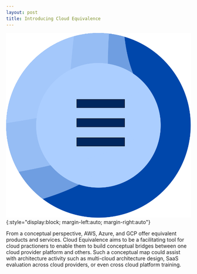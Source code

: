 ```yaml
---
layout: post
title: Introducing Cloud Equivalence
---
```

![cloud-equivalence-logo](/assets/images/github.svg){:style="display:block; margin-left:auto; margin-right:auto"}

From a conceptual perspective, AWS, Azure, and GCP offer equivalent
products and services. Cloud Equivalence aims to be a facilitating
tool for cloud practioners to enable them to build conceptual bridges
between one cloud provider platform and others. Such a conceptual map
could assist with architecture activity such as multi-cloud
architecture design, SaaS evaluation across cloud providers, or even
cross cloud platform training.
